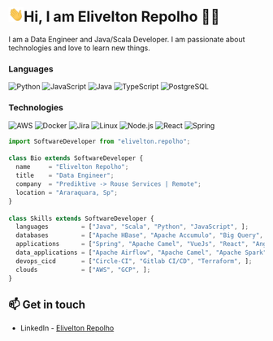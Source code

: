 # <img src="https://raw.githubusercontent.com/ABSphreak/ABSphreak/master/gifs/Hi.gif" width="30px">Hi, I am Elivelton Repolho 👨‍💻

I am a Data Engineer and Java/Scala Developer. I am passionate about technologies and love to learn new things.

### Languages

![Python](https://img.shields.io/badge/-Python-fff?&logo=python)
![JavaScript](https://img.shields.io/badge/-JavaScript-fff?&logo=JavaScript&logoColor=ddc508)
![Java](https://img.shields.io/badge/-Java-fff?&logo=Java&logoColor=007396)
![TypeScript](https://img.shields.io/badge/-TypeScript-fff?&logo=TypeScript&logoColor=007ACC)
![PostgreSQL](https://img.shields.io/badge/-PostgreSQL-fff?&logo=PostgreSQL&logoColor=336791)


### Technologies

![AWS](https://img.shields.io/badge/-AWS-fff?&logo=Amazon-AWS&logoColor=232F3E)
![Docker](https://img.shields.io/badge/-Docker-fff?&logo=Docker)
![Jira](https://img.shields.io/badge/-Jira-fff?&logo=jira-software&logoColor=0052CC)
![Linux](https://img.shields.io/badge/-Linux-fff?&logo=linux&logoColor=000)
![Node.js](https://img.shields.io/badge/-Node.js-fff?&logo=node.js)
![React](https://img.shields.io/badge/-React-fff?&logo=React)
![Spring](https://img.shields.io/badge/-Spring-fff?&logo=Spring)

```js
import SoftwareDeveloper from "elivelton.repolho";

class Bio extends SoftwareDeveloper {
  name     = "Elivelton Repolho";
  title    = "Data Engineer";
  company  = "Prediktive -> Rouse Services | Remote";
  location = "Araraquara, Sp";
}

class Skills extends SoftwareDeveloper {
  languages         = ["Java", "Scala", "Python", "JavaScript", ];
  databases         = ["Apache HBase", "Apache Accumulo", "Big Query", "MongoDB", "PostgreSQL", ];
  applications      = ["Spring", "Apache Camel", "VueJs", "React", "Angular", ];
  data_applications = ["Apache Airflow", "Apache Camel", "Apache Spark", ];
  devops_cicd       = ["Circle-CI", "Gitlab CI/CD", "Terraform", ];
  clouds            = ["AWS", "GCP", ]; 
}
```

## 📫 Get in touch
- LinkedIn - [Elivelton Repolho](https://in.linkedin.com/in/elivelton-repolho)

<!--
<img align="center" src="https://github-readme-stats.vercel.app/api?username=EliveltonRepolho&show_icons=true&count_private=true" alt="EliveltonRepolho" width="50%"/>
-->
